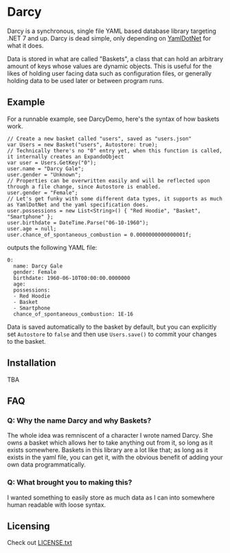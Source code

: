 # Darcy
Darcy is a synchronous, single file YAML based database library targeting .NET 7 and up. Darcy is dead simple, only depending
on [YamlDotNet](https://github.com/aaubry/YamlDotNet) for what it does.

Data is stored in what are called "Baskets", a class that can hold an arbitrary amount of keys whose values are dynamic objects.
This is useful for the likes of holding user facing data such as configuration files, or generally holding data to be used later or between program runs.

## Example

For a runnable example, see DarcyDemo, here's the syntax of how baskets work.

```
// Create a new basket called "users", saved as "users.json"
var Users = new Basket("users", Autostore: true);
// Technically there's no "0" entry yet, when this function is called, it internally creates an ExpandoObject
var user = Users.GetKey("0");
user.name = "Darcy Gale";
user.gender = "Unknown";
// Properties can be overwritten easily and will be reflected upon through a file change, since Autostore is enabled.
user.gender = "Female";
// Let's get funky with some different data types, it supports as much as YamlDotNet and the yaml specification does.
user.possessions = new List<String>() { "Red Hoodie", "Basket", "Smartphone" };
user.birthdate = DateTime.Parse("06-10-1960");
user.age = null;
user.chance_of_spontaneous_combustion = 0.0000000000000001f;
```

outputs the following YAML file:
```
0:
  name: Darcy Gale
  gender: Female
  birthdate: 1960-06-10T00:00:00.0000000
  age: 
  possessions:
  - Red Hoodie
  - Basket
  - Smartphone
  chance_of_spontaneous_combustion: 1E-16
```
Data is saved automatically to the basket by default, but you can explicitly set ``Autostore`` to ``false`` and then use ``Users.save()``
to commit your changes to the basket.

## Installation
TBA

## FAQ

### Q: Why the name Darcy and why Baskets?
The whole idea was remniscent of a character I wrote named Darcy. She owns a basket which allows her to take anything out from it, so long as it
exists somewhere. Baskets in this library are a lot like that; as long as it exists in the yaml file, you can get it, with the obvious benefit of
adding your own data programmatically.

### Q: What brought you to making this?
I wanted something to easily store as much data as I can into somewhere human readable with loose syntax.

## Licensing
Check out [LICENSE.txt](LICENSE.txt)